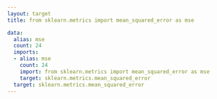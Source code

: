 ```yaml
---
layout: target
title: from sklearn.metrics import mean_squared_error as mse

data:
  alias: mse
  count: 24
  imports:
  - alias: mse
    count: 24
    import: from sklearn.metrics import mean_squared_error as mse
    target: sklearn.metrics.mean_squared_error
  target: sklearn.metrics.mean_squared_error
---
```

